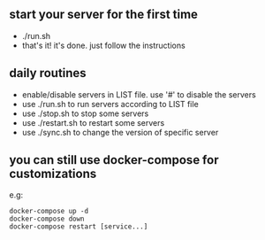 
## start your server for the first time

* ./run.sh
* that's it! it's done. just follow the instructions

## daily routines

* enable/disable servers in LIST file. use '#' to disable the servers
* use ./run.sh to run servers according to LIST file
* use ./stop.sh to stop some servers
* use ./restart.sh to restart some servers
* use ./sync.sh to change the version of specific server

## you can still use docker-compose for customizations
e.g:
```
docker-compose up -d
docker-compose down
docker-compose restart [service...]
```

